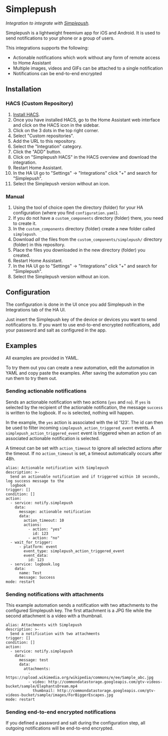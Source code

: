 # Simplepush

_Integration to integrate with [Simplepush][simplepush]._

Simplepush is a lightweight freemium app for iOS and Android.
It is used to send notifications to your phone or a group of users.

This integrations supports the following:
- Actionable notifications which work without any form of remote access to Home Assistant
- Multiple images, videos and GIFs can be attached to a single notification
- Notifications can be end-to-end encrypted

## Installation

### HACS (Custom Repository)

1. [Install HACS](https://hacs.xyz/docs/setup/download).
1. Once you have installed HACS, go to the Home Assistant web interface and click on the HACS icon in the sidebar.
1. Click on the 3 dots in the top right corner.
1. Select "Custom repositories".
1. Add the URL to this repository.
1. Select the "Integration" category.
1. Click the "ADD" button.
1. Click on "Simplepush HACS" in the HACS overview and download the integration.
1. Restart Home Assistant.
1. In the HA UI go to "Settings" -> "Integrations" click "+" and search for "Simplepush".
1. Select the Simplepush version without an icon.

### Manual

1. Using the tool of choice open the directory (folder) for your HA configuration (where you find `configuration.yaml`).
1. If you do not have a `custom_components` directory (folder) there, you need to create it.
1. In the `custom_components` directory (folder) create a new folder called `simplepush`.
1. Download _all_ the files from the `custom_components/simplepush/` directory (folder) in this repository.
1. Place the files you downloaded in the new directory (folder) you created.
1. Restart Home Assistant.
1. In the HA UI go to "Settings" -> "Integrations" click "+" and search for "Simplepush".
1. Select the Simplepush version without an icon.

## Configuration

The configuration is done in the UI once you add Simplepush in the Integrations tab of the HA UI.

Just insert the Simplepush key of the device or devices you want to send notifications to.
If you want to use end-to-end encrypted notifications, add your password and salt as configured in the app.

## Examples

All examples are provided in YAML.

To try them out you can create a new automation, edit the automation in YAML and copy paste the examples.
After saving the automation you can run them to try them out.

### Sending actionable notifications

Sends an actionable notification with two actions (`yes` and `no`).
If `yes` is selected by the recipient of the actionable notification, the message `success` is written to the logbook.
If `no` is selected, nothing will happen.

In the example, the `yes` action is associated with the id '123'.
The id can then be used to filter incoming `simplepush_action_triggered_event` events.
A `simplepush_action_triggered_event` event is triggered when an action of an associated actionable notification is selected.

A timeout can be set with `action_timeout` to ignore all selected actions after the timeout.
If no `action_timeout` is set, a timeout automatically occurs after 48h.

```
alias: Actionable notification with Simplepush
description: >-
  Send an actionable notification and if triggered within 10 seconds, log success message to the
  logbook
trigger: []
condition: []
action:
  - service: notify.simplepush
    data:
      message: actionable notification
      data:
        action_timeout: 10
        actions:
          - action: "yes"
            id: 123
          - action: "no"
  - wait_for_trigger:
      - platform: event
        event_type: simplepush_action_triggered_event
        event_data:
          id: 123
  - service: logbook.log
    data:
      name: Test
      message: Success
mode: restart
```

### Sending notifications with attachments

This example automation sends a notification with two attachments to the configured Simplepush key.
The first attachment is a JPG file while the second attachment is a video with a thumbnail.

```
alias: Attachments with Simplepush
description: >-
  Send a notification with two attachments
trigger: []
condition: []
action:
  - service: notify.simplepush
    data:
      message: test
      data:
        attachments:
          - https://upload.wikimedia.org/wikipedia/commons/e/ee/Sample_abc.jpg
          - video: http://commondatastorage.googleapis.com/gtv-videos-bucket/sample/ElephantsDream.mp4
            thumbnail: http://commondatastorage.googleapis.com/gtv-videos-bucket/sample/images/ForBiggerEscapes.jpg
mode: restart
```

### Sending end-to-end encrypted notifications
If you defined a password and salt during the configuration step, all outgoing notifications will be end-to-end encrypted.

<!---->

[simplepush]: https://simplepush.io